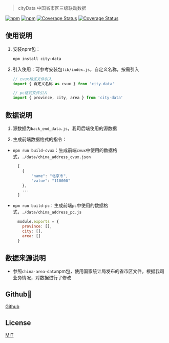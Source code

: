 > cityData 中国省市区三级联动数据

  [![npm](https://img.shields.io/badge/npm-6.11.1-blue.svg)](https://www.npmjs.com/package/city-data)
  [![npm](https://img.shields.io/npm/dw/city-data.svg)](https://www.npmjs.com/package/city-data)
  [![Coverage Status](https://travis-ci.org/Selvin11/city-data.svg?branch=master)](https://www.npmjs.com/package/city-data)
  [![Coverage Status](https://coveralls.io/repos/github/Selvin11/city-data/badge.svg?branch=master)](https://coveralls.io/github/Selvin11/city-data?branch=master)

## 使用说明

1. 安装npm包：

    ```bash
    npm install city-data
    ```

2. 引入使用：可参考安装包`lib/index.js`，自定义名称，按需引入

    ```javascript
    // cvux格式文件引入
    import { 自定义名称 as cvux } from 'city-data'
    
    // pc格式文件引入
    import { province, city, area } from 'city-data'
    ```


## 数据说明

1. 源数据为`back_end_data.js`，我司后端使用的源数据

2. 生成前端数据格式的指令：

  * `npm run build-cvux`：生成前端`cvux`中使用的数据格式，`./data/china_address_cvux.json`

    ```javascript
      [
        {
            "name": "北京市",
            "value": "110000"
        },
        ...
      ]
    ```

  * `npm run build-pc`：生成前端`pc`中使用的数据格式，`./data/china_address_pc.js`

    ```javascript
      module.exports = {
        province: [],
        city: [],
        area: []
      }
    ```


## 数据来源说明

* 参照`china-area-data`npm包，使用国家统计局发布的省市区文件，根据我司业务情况，对数据进行了修改


## Github👏

  [Github](https://github.com/Selvin11/city-data)


## License

  [MIT](LICENSE)